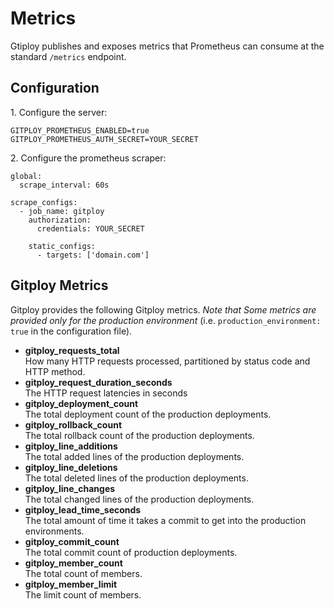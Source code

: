 # Metrics

Gtiploy publishes and exposes metrics that Prometheus can consume at the standard `/metrics` endpoint. 

## Configuration

1\. Configure the server:

```
GITPLOY_PROMETHEUS_ENABLED=true
GITPLOY_PROMETHEUS_AUTH_SECRET=YOUR_SECRET
```

2\. Configure the prometheus scraper:

```
global:
  scrape_interval: 60s

scrape_configs:
  - job_name: gitploy
    authorization:
      credentials: YOUR_SECRET

    static_configs:
      - targets: ['domain.com']
```

## Gitploy Metrics

Gitploy provides the following Gitploy metrics. *Note that Some metrics are provided only for the production environment* (i.e. `production_environment: true` in the configuration file).

* **gitploy_requests_total** <br/> How many HTTP requests processed, partitioned by status code and HTTP method.
* **gitploy_request_duration_seconds**<br/> The HTTP request latencies in seconds
* **gitploy_deployment_count** <br/> The total deployment count of the production deployments.
* **gitploy_rollback_count**<br/> The total rollback count of the production deployments.
* **gitploy_line_additions**<br/> The total added lines of the production deployments.
* **gitploy_line_deletions**<br/> The total deleted lines of the production deployments.
* **gitploy_line_changes**<br/> The total changed lines of the production deployments.
* **gitploy_lead_time_seconds**<br/> The total amount of time it takes a commit to get into the production environments.
* **gitploy_commit_count**<br/> The total commit count of production deployments.
* **gitploy_member_count**<br/> The total count of members.
* **gitploy_member_limit**<br/> The limit count of members.
